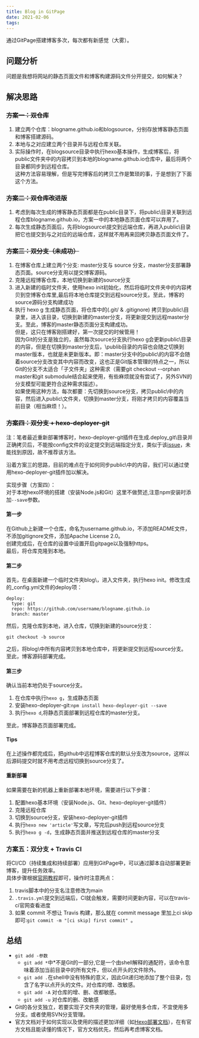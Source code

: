 ```yaml
---
title: Blog in GitPage
date: 2021-02-06  
tags:  
---
```


通过GitPage搭建博客多次，每次都有新感觉（大雾）。  

## 问题分析  
问题是我想将网站的静态页面文件和博客构建源码文件分开提交，如何解决？  

## 解决思路  

### ~~方案一：双仓库~~  
1. 建立两个仓库：blogname.github.io和blogsource，分别存放博客静态页面和博客搭建源码。  
2. 本地与之对应建立两个目录并与远程仓库关联。  
3. 实际操作时，在blogsource目录中执行hexo基本操作，生成博客后，将public文件夹中的内容拷贝到本地的blogname.github.io仓库中，最后将两个目录都同步到远程仓库。  
这种方法容易理解，但是写完博客后的拷贝工作是繁琐的事，于是想到了下面这个方法。  

### ~~方案二：双仓库改进版~~  
1. 考虑到每次生成的博客静态页面都是在public目录下，将public\目录关联到远程仓库blogname.github.io，方案一中的本地静态页面仓库可以弃用了。  
2. 每次生成静态页面后，先将blogsource\提交到远端仓库，再进入public\目录把它也提交到与之对应的远端仓库，这样就不用再来回拷贝静态页面文件了。  

### ~~方案三：双分支（未成功）~~  
1. 在博客仓库上建立两个分支: master分支与 source 分支，master分支部署静态页面。source分支用以提交博客源码。  
2. 克隆远程博客仓库，本地切换到新建的source分支  
3. 进入新建的临时文件夹，使用hexo init初始化，然后将临时文件夹中的内容拷贝到空博客仓库里,最后将本地仓库提交到远程source分支。至此，博客的source源码分支构建成功  
4. 执行 hexo g 生成静态页面，将仓库中的(.git/ & .gitignore) 拷贝到public\目录里，进入该目录，切换到新建的master分支，将更新提交到远程master分支。至此，博客的master静态页面分支构建成功。  
但是，这只在博客刚搭建好，第一次提交的时候管用！  
因为Git的分支是独立的，虽然每次source分支执行hexo g会更新public\目录的内容，但是在切换到master分支后，\publib目录的内容也会随之切换到master版本，也就是未更新版本。即：master分支中的public\的内容不会随着source分支改变其中内容而改变，这也正是Git版本管理的特点之一，所以Git的分支不太适合「子文件夹」这种需求（需要git checkout --orphan master和git submodule结合起来使用，有些麻烦就没有尝试了，另外SVN的分支模型可能更符合这种需求描述）。  
如果使用这种方法，每次都要：先切换到source分支，拷贝public\中的内容，然后进入public\文件夹，切换到master分支，将刚才拷贝的内容覆盖当前目录（相当麻烦！）。  

### ~~方案四：双分支 + hexo-deployer-git~~  
注：笔者最近重新部署博客时，hexo-deployer-git插件在生成.deploy_git\目录并正确拷贝后，不能按config文件的设定提交到远端指定分支，类似于该[issue](https://github.com/hexojs/hexo-deployer-git/issues/66)，未能找到原因，故不推荐该方法。


沿着方案三的思路，目前的难点在于如何同步public\中的内容，我们可以通过使用hexo-deployer-git插件加以解决。  

实现步骤（方案四）：  
对于本地hexo环境的搭建（安装Node.js和Git）这里不做赘述,注意npm安装时添加`--save`参数。  

#### 第一步  
在Github上新建一个仓库，命名为username.github.io，不添加README文件，不添加gitignore文件，添加Apache License 2.0。  
创建完成后，在仓库的设置中设置开启gitpage以及强制https。  
最后，将仓库克隆到本地。  

#### 第二步  
首先，在桌面新建一个临时文件夹blog\，进入文件夹，执行hexo init。修改生成的_config.yml文件的deploy项：  
```  
deploy:  
  type: git   
  repo: https://github.com/username/blogname.github.io  
  branch: master  
```  
然后，克隆仓库到本地，进入仓库，切换到新建的source分支：  
```  
git checkout -b source  
```  
之后，将blog\中所有内容拷贝到本地仓库中，将更新提交到远程source分支。  
至此，博客源码部署完成。  

#### 第三步  
确认当前本地仍处于source分支。  
1. 在仓库中执行`hexo g`，生成静态页面  
2. 安装hexo-deployer-git:`npm install hexo-deployer-git --save`  
3. 执行`hexo d`,将静态页面部署到远程仓库的master分支。

至此，博客静态页面部署完成。  

#### Tips  
在上述操作都完成后，把github中远程博客仓库的默认分支改为source，这样以后源码提交时就不用考虑远程切换到source分支了。  

#### 重新部署  
如果需要在新的机器上重新部署本地环境，需要进行以下步骤：  
1. 配置hexo基本环境（安装Node.js、Git、hexo-deployer-git插件）  
2. 克隆远程仓库  
3. 切换到source分支，安装hexo-deployer-git插件  
4. 执行`hexo new 'article'`写文章，写完后push到远程source分支  
5. 执行`hexo g -d`，生成静态页面并推送到远程仓库的master分支  

### 方案五：双分支 + Travis CI
将CI/CD（持续集成和持续部署）应用到GitPage中，可以通过脚本自动部署更新博客，提升任务效率。  
具体步骤根据[官网教程](https://hexo.io/zh-cn/docs/github-pages.html)即可，操作时注意两点：  
1. travis脚本中的分支名注意修改为main
2. `.travis.yml`提交到远端后，CI就会触发，需要时间更新内容，可以在travis-ci官网查看进度
3. 如果 commit 不想让 Travis 构建，那么就在 commit message 里加上ci skip即可:`git commit -m "[ci skip] first commit"
`。

## 总结  
- `git add -参数`  
	- `git add *`中\*不是Git的一部分,它是一个由shell解释的通配符，该命令意味着添加当前目录中的所有文件，但以点开头的文件除外。  
	- `git add .`在shell中没有特殊的意义，因此Git递归地添加了整个目录，包含了名字以点开头的文件。对仓库的增、改敏感。  
	- `git add -A` 对仓库的增、删、改都敏感。  
	- `git add -u` 对仓库的删、改敏感  
- Git的各分支独立，若要实现子文件夹的管理，最好使用多仓库，不宜使用多分支。或者使用SVN分支管理。  
- 官方文档对于如何实现以及使用的描述更加详细（如[Hexo部署文档](https://hexo.io/zh-cn/docs/deployment)），在有官方文档且能读懂的情况下，官方文档优先，然后再考虑博客文档。     

